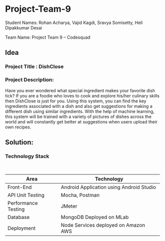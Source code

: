 # Project-Team-9

Student Names: Rohan Acharya, Vajid Kagdi, Sravya Somisetty, Heli Dipakkumar Desai 

Team Name: Project Team 9 – Codesquad  

## Idea

### Project Title : DishClose 

### Project Description:
Have you ever wondered what special ingredient makes your 
favorite dish tick? If you are a foodie who loves to cook and explore his/her culinary skills then 
DishClose is just for you. Using this system, you can find the key ingredients associated with a 
dish and also get suggestions for making a different dish using similar ingredients. With the help 
of machine learning, this system will be trained with a variety of pictures of dishes across the 
world and will constantly get better at suggestions when users upload their own recipes. 

## Solution:

### Technology Stack 

<br/>
<table>
<thead>
<tr>
<th>Area</th>
<th>Technology</th>
</tr>
</thead>
<tbody>
	<tr>
		<td>Front-End</td>
		<td>Android Application using Android Studio</td>
	</tr>
	<tr>
		<td>API Unit Testing</td>
		<td>Mocha, Postman</td>
	</tr>
	<tr>
		<td>Performance Testing</td>
		<td>JMeter</td>
	</tr>
	<tr>
		<td>Database</td>
		<td>MongoDB Deployed on MLab</td>
	</tr>
    <tr>
		<td>Deployment</td>
		<td>Node Services deployed on Amazon AWS</td>
	</tr>
</tbody>
</table>

